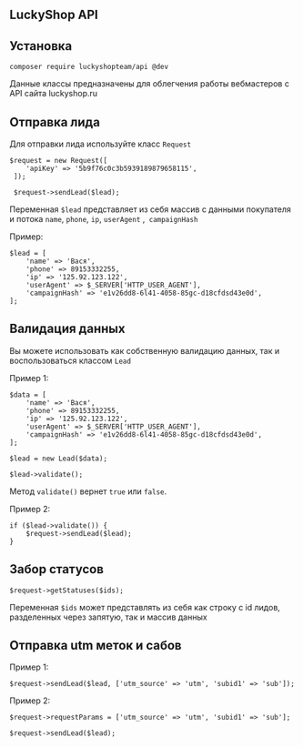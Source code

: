 LuckyShop API
-------------
Установка
---------
```
composer require luckyshopteam/api @dev
```

Данные классы предназначены для облегчения работы вебмастеров с API сайта luckyshop.ru

Отправка лида
-------------

Для отправки лида используйте класс `Request`


```
$request = new Request([
    'apiKey' => '5b9f76c0c3b5939189879658115',
 ]);
 
 $request->sendLead($lead);
```

Переменная `$lead` представляет из себя массив с данными покупателя и потока ```` name ````, 
`phone`, `ip`, `userAgent` ,` campaignHash` 

Пример:

```
$lead = [
    'name' => 'Вася',
    'phone' => 89153332255,
    'ip' => '125.92.123.122',
    'userAgent' => $_SERVER['HTTP_USER_AGENT'],
    'campaignHash' => 'e1v26dd8-6l41-4058-85gc-d18cfdsd43e0d',
];
```

Валидация данных
----------------
Вы можете использовать как собственную валидацию данных, так и воспользоваться классом `Lead`

Пример 1:
```
$data = [
    'name' => 'Вася',
    'phone' => 89153332255,
    'ip' => '125.92.123.122',
    'userAgent' => $_SERVER['HTTP_USER_AGENT'],
    'campaignHash' => 'e1v26dd8-6l41-4058-85gc-d18cfdsd43e0d',
];

$lead = new Lead($data);

$lead->validate();

```
Метод `validate()` вернет `true` или `false`.

Пример 2:

```
if ($lead->validate()) {
    $request->sendLead($lead);
}
```

Забор статусов
--------------

```
$request->getStatuses($ids);
```

Переменная `$ids` может представлять из себя как строку с id лидов, разделенных через запятую, так и массив данных

Отправка utm меток и сабов
--------------------------

Пример 1:
```
$request->sendLead($lead, ['utm_source' => 'utm', 'subid1' => 'sub']);
```

Пример 2:
```
$request->requestParams = ['utm_source' => 'utm', 'subid1' => 'sub'];

$request->sendLead($lead);
```